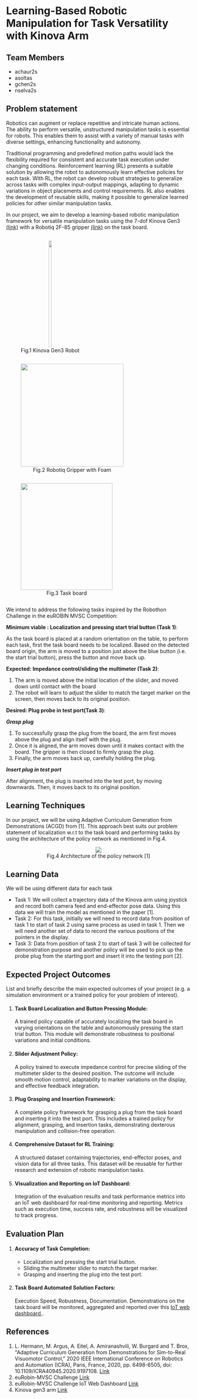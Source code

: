 # Learning-Based Robotic Manipulation for Task Versatility with Kinova Arm

## Team Members
* achaur2s
* asoltas
* gchen2s
* nselva2s

## Problem statement 

Robotics can augment or replace repetitive and intricate human actions. The ability to perform versatile, unstructured manipulation tasks is essential for robots. This enables them to assist with a variety of manual tasks with diverse settings, enhancing functionality and autonomy.

Traditional programming and predefined motion paths would lack the flexibility required for consistent and accurate task execution under changing conditions. Reinforcement learning (RL) presents a suitable solution by allowing the robot to autonomously learn effective policies for each task. With RL, the robot can develop robust strategies to generalize across tasks with complex input-output mappings, adapting to dynamic variations in object placements and control requirements. RL also enables the development of reusable skills, making it possible to generalize learned policies for other similar manipulation tasks.

In our project, we aim to develop a learning-based robotic manipulation framework for versatile manipulation tasks using the 7-dof Kinova Gen3 [(link)](https://www.kinovarobotics.com/product/gen3-robots) with a Robotiq 2F-85 gripper [(link)](https://robotiq.com/products/2f85-140-adaptive-robot-gripper) on the task board.

<!-- <p float="left">
  <img src="https://www.kinovarobotics.com/uploads/_2000xAUTO_crop_center-center_none/22037/Gen3-robot-img-Cover-img-is-loaded-block-1B.webp" width=23% height="290"/>
  <img src="https://github.com/b-it-bots/robothon2023/raw/main/docs/images/platform/gripper_with_foam.jpg" width="280" />
  <img src="https://user-images.githubusercontent.com/47410011/230386146-407067bd-04dd-4105-892f-4292a32af506.jpg" width="250" height="290"/>
</p> -->
<p float="left">
  <figure style="display:inline-block; text-align: center; margin-right: 20px;">
    <img src="./images/kinova.png" width="23%" height="290"/>
    <figcaption>Fig.1 Kinova Gen3 Robot</figcaption>
  </figure>
  <figure style="display:inline-block; text-align: center; margin-right: 20px;">
    <img src="./images/robotiq.png" width="280" />
    <figcaption>Fig.2 Robotiq Gripper with Foam</figcaption>
  </figure>
  <figure style="display:inline-block; text-align: center;">
    <img src="./images/task_board.png" width="250" height="290"/>
    <figcaption>Fig.3 Task board</figcaption>
  </figure>
</p>


We intend to address the following tasks inspired by the Robothon Challenge in the euROBIN MVSC Competition:

**Minimum viable : Localization and pressing start trial button (Task 1)**: 

As the task board is placed at a random orientation on the table, to perform each task, first the task board needs to be localized. Based on the detected board origin, the arm is moved to a position just above the blue button (i.e. the start trial button), press the button and move back up.

**Expected: Impedance control/sliding the multimeter (Task 2)**: 
1. The arm is moved above the initial location of the slider, and moved down until contact with the board 
2. The robot will learn to adjust the slider to match the target marker on the screen, then moves back to its original position.

**Desired: Plug probe in test port(Task 3)**: 

***Grasp plug***

1. To successfully grasp the plug from the board, the arm first moves above the plug and align itself with the plug. 
2. Once it is aligned, the arm moves down until it makes contact with the board. The gripper is then closed to firmly grasp the plug. 
3. Finally, the arm moves back up, carefully holding the plug. 


***Insert plug in test port***

After alignment, the plug is inserted into the test port, by moving downwards. Then, it moves back to its original position.



## Learning Techniques

In our project, we will be using Adaptive Curriculum Generation from Demonstrations (ACGD) from [1]. This approach best suits our problem statement of localization w.r.t to the task board and performing tasks by using the architecture of the policy network as mentioned in Fig.4.

<p float="left">
  <figure style="display:center; text-align: center;">
    <img src="./images/policy_arch.png" />
    <figcaption>Fig.4 Architecture of the policy network [1]</figcaption>
  </figure>
</p>

## Learning Data

We will be using different data for each task
- Task 1: We will collect a trajectory data of the Kinova arm using joystick and record both camera feed and end-effector pose data. Using this data we will train the model as mentioned in the paper [1].
- Task 2: For this task, initially we will need to record data from position of task 1 to start of task 2 using same process as used in task 1. Then we will need another set of data to record the various positions of the pointers in the display. 
- Task 3: Data from position of task 2 to start of task 3 will be collected for demonstration purpose and another policy will be used to pick up the probe plug from the starting port and insert it into the testing port [2].

## Expected Project Outcomes

List and briefly describe the main expected outcomes of your project (e.g. a simulation environment or a trained policy for your problem of interest).
1. #### Task Board Localization and Button Pressing Module:
    A trained policy capable of accurately localizing the task board in varying orientations on the table and autonomously pressing the start trial button. This module will demonstrate robustness to positional variations and initial conditions.
2. #### Slider Adjustment Policy:
    A policy trained to execute impedance control for precise sliding of the multimeter slider to the desired position. The outcome will include smooth motion control, adaptability to marker variations on the display, and effective feedback integration.
3. #### Plug Grasping and Insertion Framework:
    A complete policy framework for grasping a plug from the task board and inserting it into the test port. This includes a trained policy for alignment, grasping, and insertion tasks, demonstrating dexterous manipulation and collision-free operation.
4. #### Comprehensive Dataset for RL Training:
    A structured dataset containing trajectories, end-effector poses, and vision data for all three tasks. This dataset will be reusable for further research and extension of robotic manipulation tasks.
5. #### Visualization and Reporting on IoT Dashboard:
    Integration of the evaluation results and task performance metrics into an IoT web dashboard for real-time monitoring and reporting. Metrics such as execution time, success rate, and robustness will be visualized to track progress.

## Evaluation Plan

1. #### Accuracy of Task Completion:
    - Localization and pressing the start trial button.
    - Sliding the multimeter slider to match the target marker.
    - Grasping and inserting the plug into the test port.
2. #### Task Board Automated Solution Factors:
    Execution Speed, Robustness, Documentation. Demonstrations on the task board will be monitored, aggregated and reported over this [IoT web dashboard ](https://cloud.kaaiot.com/wd-public/c1v9jqmgul2l1s47m6bg/dashboards/0d2f0e4c-6a80-4cf4-a48d-5b25fcb35ac0/c3f502ea-b923-492f-b3c3-1a894e67afd6?public_id=4e4990d1-dcab-4f1a-b1a6-8648e87bc5ad).


## References

1. L. Hermann, M. Argus, A. Eitel, A. Amiranashvili, W. Burgard and T. Brox, "Adaptive Curriculum Generation from Demonstrations for Sim-to-Real Visuomotor Control," 2020 IEEE International Conference on Robotics and Automation (ICRA), Paris, France, 2020, pp. 6498-6505, doi: 10.1109/ICRA40945.2020.9197108. [Link](https://ieeexplore.ieee.org/stamp/stamp.jsp?tp=&arnumber=9197108)
2. euRobin-MVSC Challenge [Link](https://sites.google.com/view/eurobin-msvc/)
3. euRobin-MVSC Challenge IoT Web Dashboard [Link](https://cloud.kaaiot.com/wd-public/c1v9jqmgul2l1s47m6bg/dashboards/0d2f0e4c-6a80-4cf4-a48d-5b25fcb35ac0/c3f502ea-b923-492f-b3c3-1a894e67afd6?public_id=4e4990d1-dcab-4f1a-b1a6-8648e87bc5ad)
4. Kinova gen3 arm [Link](https://www.kinovarobotics.com/product/gen3-robots)

